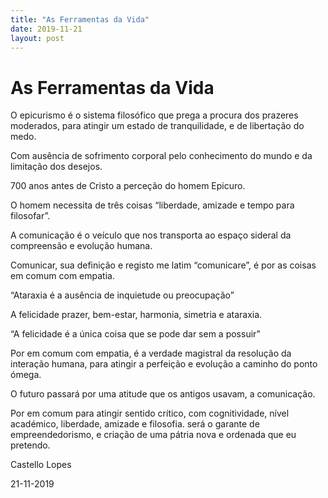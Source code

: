 ```yaml
---
title: "As Ferramentas da Vida"
date: 2019-11-21
layout: post
---
```


# As Ferramentas da Vida

O epicurismo é o sistema filosófico que prega a procura dos prazeres moderados, para atingir um estado de tranquilidade, e de libertação do medo.

Com ausência de sofrimento corporal pelo conhecimento do mundo e da limitação dos desejos.

700 anos antes de Cristo a perceção do homem Epicuro.

O homem necessita de três coisas “liberdade, amizade e tempo para filosofar”.

A comunicação é o veículo que nos transporta ao espaço sideral da compreensão e evolução humana.

Comunicar, sua definição e registo me latim “comunicare”, é por as coisas em comum com empatia.

“Ataraxia é a ausência de inquietude ou preocupação”

A felicidade prazer, bem-estar, harmonia, simetria e ataraxia.

“A felicidade é a única coisa que se pode dar sem a possuir”

Por em comum com empatia, é a verdade magistral da resolução da interação humana, para atingir a perfeição e evolução a caminho do ponto ómega.

O futuro passará por uma atitude que os antigos usavam, a comunicação.

Por em comum para atingir sentido crítico, com cognitividade, nível académico, liberdade, amizade e filosofia. será
o garante de empreendedorismo, e criação de uma pátria nova e ordenada que eu pretendo.


Castello Lopes

21-11-2019
